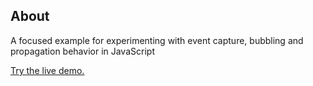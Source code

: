 ## About
A focused example for experimenting with event capture, bubbling and propagation behavior in JavaScript

[Try the live demo.](https://rawgit.com/StephanieCunnane/javascript30/master/25%20-%20Event%20Capture%20and%20Bubbling/index.html)
